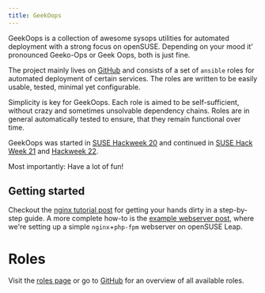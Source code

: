```yaml
---
title: GeekOops
---
```

GeekOops is a collection of awesome sysops utilities for automated deployment with a strong focus on openSUSE. Depending on your mood it' pronounced Geeko-Ops or Geek Oops, both is just fine.

The project mainly lives on [GitHub](https://github.com/GeekOops) and consists of a set of `ansible` roles for automated deployment of certain services. The roles are written to be easily usable, tested, minimal yet configurable.

Simplicity is key for GeekOops. Each role is aimed to be self-sufficient, without crazy and sometimes unsolvable dependency chains. Roles are in general automatically tested to ensure, that they remain functional over time.

GeekOops was started in [SUSE Hackweek 20](https://hackweek.suse.com/20/projects/create-ansible-roles-for-generic-server-stuff) and continued in [SUSE Hack Week 21](https://hackweek.opensuse.org/projects/geekoops-reusable-ansible-roles-for-opensuse) and [Hackweek 22](https://hackweek.opensuse.org/projects/polish-and-improve-ansible-roles-in-geekoops).

Most importantly: Have a lot of fun!

## Getting started

Checkout the [nginx tutorial post](/posts/20210505-tutorial-nginx) for getting your hands dirty in a step-by-step guide. A more complete how-to is the [example webserver post](/posts/20210326-example-webserver/), where we're setting up a simple `nginx`+`php-fpm` webserver on openSUSE Leap.

# Roles

Visit the [roles page](/pages/roles) or go to [GitHub](https://github.com/GeekOops) for an overview of all available roles.